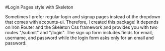 #Login Pages style with Skeleton

Sometimes I prefer regular login and signup pages instead of the dropdown that comes with accounts-ui. Therefore, I created this package! It depends on Iron Router and the Skeleton Css framework and provides you with two routes "/submit" and "/login". The sign up form includes fields for email, username, and password while the login form asks only for an email and password.